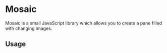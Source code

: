 # Mosaic
Mosaic is a small JavaScript library which allows you to create a pane filled with changing images.

## Usage
